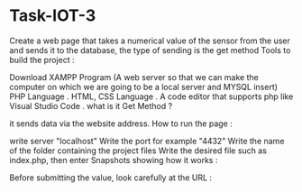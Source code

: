 # Task-IOT-3
Create a web page that takes a numerical value of the sensor from the user and sends it to the database, the type of sending is the get method
Tools to build the project :

Download XAMPP Program (A web server so that we can make the computer on which we are going to be a local server and MYSQL insert)
PHP Language .
HTML, CSS Language .
A code editor that supports php like Visual Studio Code .
what is it Get Method ?

it sends data via the website address.
How to run the page :

write server "localhost"
Write the port for example "4432"
Write the name of the folder containing the project files
Write the desired file such as index.php, then enter
Snapshots showing how it works :

Before submitting the value, look carefully at the URL :

